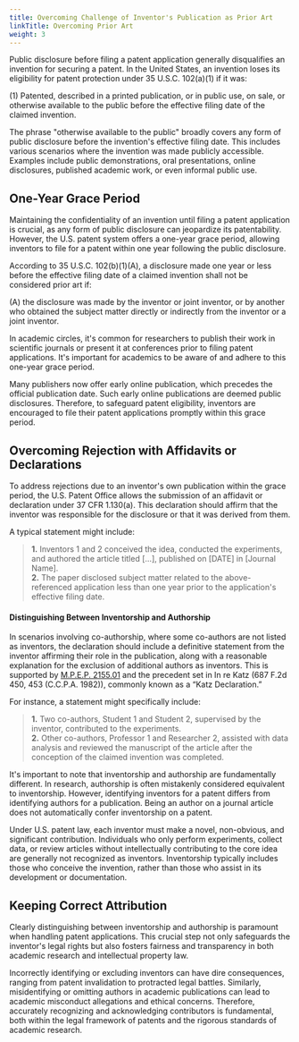 ```yaml
---
title: Overcoming Challenge of Inventor's Publication as Prior Art
linkTitle: Overcoming Prior Art
weight: 3
---
```


Public disclosure before filing a patent application generally disqualifies an invention for securing a patent. In the United States, an invention loses its eligibility for patent protection under 35 U.S.C. 102(a)(1) if it was:

<div class="admonition-content-200">
(1) Patented, described in a printed publication, or in public use, on sale, or otherwise available to the public before the effective filing date of the claimed invention.
</div>

The phrase "otherwise available to the public" broadly covers any form of public disclosure before the invention's effective filing date. This includes various scenarios where the invention was made publicly accessible. Examples include public demonstrations, oral presentations, online disclosures, published academic work, or even informal public use.


## One-Year Grace Period
Maintaining the confidentiality of an invention until filing a patent application is crucial, as any form of public disclosure can jeopardize its patentability. However, the U.S. patent system offers a one-year grace period, allowing inventors to file for a patent within one year following the public disclosure. 

According to 35 U.S.C. 102(b)(1)(A), a disclosure made one year or less before the effective filing date of a claimed invention shall not be considered prior art if:

<div class="admonition-content-200">
(A) the disclosure was made by the inventor or joint inventor, or by another who obtained the subject matter directly or indirectly from the inventor or a joint inventor.
</div>

In academic circles, it's common for researchers to publish their work in scientific journals or present it at conferences prior to filing patent applications. It's important for academics to be aware of and adhere to this one-year grace period. 

Many publishers now offer early online publication, which precedes the official publication date. Such early online publications are deemed public disclosures. Therefore, to safeguard patent eligibility, inventors are encouraged to file their patent applications promptly within this grace period.

## Overcoming Rejection with Affidavits or Declarations
To address rejections due to an inventor's own publication within the grace period, the U.S. Patent Office allows the submission of an affidavit or declaration under 37 CFR 1.130(a). This declaration should affirm that the inventor was responsible for the disclosure or that it was derived from them. 

A typical statement might include:
>**1.** Inventors 1 and 2 conceived the idea, conducted the experiments, and authored the article titled […], published on [DATE] in [Journal Name].  
>**2.** The paper disclosed subject matter related to the above-referenced application less than one year prior to the application's effective filing date.
>

#### Distinguishing Between Inventorship and Authorship
In scenarios involving co-authorship, where some co-authors are not listed as inventors, the declaration should include a definitive statement from the inventor affirming their role in the publication, along with a reasonable explanation for the exclusion of additional authors as inventors. This is supported by [M.P.E.P. 2155.01](https://www.uspto.gov/web/offices/pac/mpep/s2155.html) and the precedent set in In re Katz (687 F.2d 450, 453 (C.C.P.A. 1982)), commonly known as a “Katz Declaration.” 

For instance, a statement might specifically include:

>**1.** Two co-authors, Student 1 and Student 2, supervised by the inventor, contributed to the experiments.  
>**2.** Other co-authors, Professor 1 and Researcher 2, assisted with data analysis and reviewed the manuscript of the article after the conception of the claimed invention was completed.
>

It's important to note that inventorship and authorship are fundamentally different. In research, authorship is often mistakenly considered equivalent to inventorship. However, identifying inventors for a patent differs from identifying authors for a publication. Being an author on a journal article does not automatically confer inventorship on a patent. 

Under U.S. patent law, each inventor must make a novel, non-obvious, and significant contribution. Individuals who only perform experiments, collect data, or review articles without intellectually contributing to the core idea are generally not recognized as inventors. Inventorship typically includes those who conceive the invention, rather than those who assist in its development or documentation.

## Keeping Correct Attribution
Clearly distinguishing between inventorship and authorship is paramount when handling patent applications. This crucial step not only safeguards the inventor's legal rights but also fosters fairness and transparency in both academic research and intellectual property law. 

Incorrectly identifying or excluding inventors can have dire consequences, ranging from patent invalidation to protracted legal battles. Similarly, misidentifying or omitting authors in academic publications can lead to academic misconduct allegations and ethical concerns. Therefore, accurately recognizing and acknowledging contributors is fundamental, both within the legal framework of patents and the rigorous standards of academic research.
